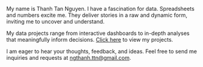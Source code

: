 My name is Thanh Tan Nguyen. I have a fascination for data. Spreadsheets and numbers excite me. They deliver stories in a raw and dynamic form, inviting me to uncover and understand.

My data projects range from interactive dashboards to in-depth analyses that meaningfully inform decisions. [Click here](https://github.com/ngthanhlt/Analytics-Projects/wiki/Welcome) to view my projects.

I am eager to hear your thoughts, feedback, and ideas. Feel free to send me inquiries and requests at ngthanh.ttn@gmail.com.
